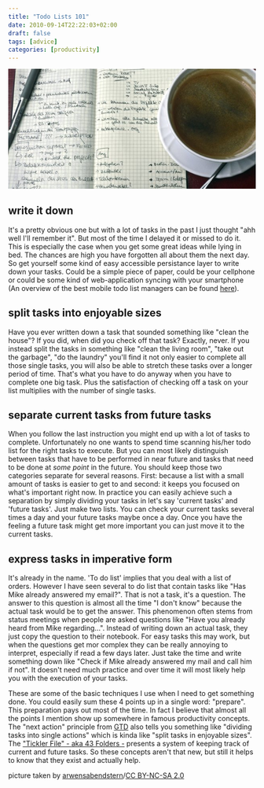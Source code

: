 ```yaml
---
title: "Todo Lists 101"
date: 2010-09-14T22:22:03+02:00
draft: false
tags: [advice]
categories: [productivity]
---
```


![ToDo Lists](header.jpg)

## write it down
It's a pretty obvious one but with a lot of tasks in the past I just thought "ahh well I'll remember it". But most of the time I delayed it or missed to do it. This is especially the case when you get some great ideas while lying in bed. The chances are high you have forgotten all about them the next day. So get yourself some kind of easy accessible persistance layer to write down your tasks. Could be a simple piece of paper, could be your cellphone or could be some kind of web-application syncing with your smartphone (An overview of the best mobile todo list managers can be found [here](http://lifehacker.com/5630230/five-best-mobile-to+do-list-managers)).

## split tasks into enjoyable sizes

Have you ever written down a task that sounded something like "clean the house"? If you did, when did you check off that task? Exactly, never. If you instead split the tasks in something like "clean the living room", "take out the garbage", "do the laundry" you'll find it not only easier to complete all those single tasks, you will also be able to stretch these tasks over a longer period of time. That's what you have to do anyway when you have to complete one big task. Plus the satisfaction of checking off a task on your list multiplies with the number of single tasks.

## separate current tasks from future tasks

When you follow the last instruction you might end up with a lot of tasks to complete. Unfortunately no one wants to spend time scanning his/her todo list for the right tasks to execute. But you can most likely distinguish between tasks that have to be performed in near future and tasks that need to be done at *some point* in the future. You should keep those two categories separate for several reasons. First: because a list with a small amount of tasks is easier to get to and second: it keeps you focused on what's important right now.
In practice you can easily achieve such a separation by simply dividing your tasks in let's say 'current tasks' and 'future tasks'. Just make two lists. You can check your current tasks several times a day and your future tasks maybe once a day. Once you have the feeling a future task might get more important you can just move it to the current tasks.

## express tasks in imperative form

It's already in the name. 'To do list' implies that you deal with a list of orders. However I have seen several to do list that contain tasks like "Has Mike already answered my email?". That is not a task, it's a question. The answer to this question is almost all the time "I don't know" because the actual task would be to get the answer. This phenomenon often stems from status meetings when people are asked questions like "Have you already heard from Mike regarding...". Instead of writing down an actual task, they just copy the question to their notebook. For easy tasks this may work, but when the questions get mor complex they can be really annoying to interpret, especially if read a few days later. Just take the time and write something down like "Check if Mike already answered my mail and call him if not". It doesn't need much practice and over time it will most likely help you with the execution of your tasks.

These are some of the basic techniques I use when I need to get something done. You could easily sum these 4 points up in a single word: "prepare". This preparation pays out most of the time. In fact I believe that almost all the points I mention show up somewhere in famous productivity concepts. The "next action" principle from [GTD](http://de.wikipedia.org/wiki/Getting_Things_Done) also tells you something like "dividing tasks into single actions" which is kinda like "split tasks in enjoyable sizes". The ["Tickler File" - aka 43 Folders -](http://wiki.43folders.com/index.php/Tickler_file) presents a system of keeping track of current and future tasks. So these concepts aren't that new, but still it helps to know that they exist and actually help.

picture taken by [arwensabendstern](http://www.flickr.com/photos/arwensabendstern/2608086358/)/[CC BY-NC-SA 2.0](http://creativecommons.org/licenses/by-nc-sa/2.0/deed.en)
